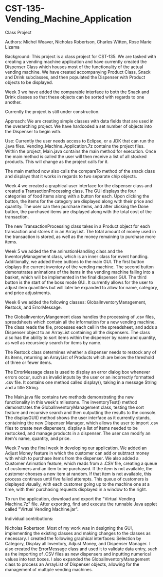 # CST-135-Vending_Machine_Application
Class Project

Authors: Michel Weaver, Nicholas Robertson, Charles Witten, Rose Marie Lizama

Background: This project is a class project for CST-135. We are tasked with creating a vending machine application and have currently created the Dispenser Class which houses most of the functionality of the actual vending machine. We have created accompanying Product Class, Snack and Drink subclasses, and then populated the Dispenser with Product objects to be displayed.


Week 3 we have added the comparable interface to both the Snack and Drink classes so that these objects can be sorted with regards to one another. 

Currently the project is still under construction.

Approach: We are creating simple classes with data fields that are used in the overarching project. We have hardcoded a set number of objects into the Dispenser to begin with.

Use: Currently the user needs access to Eclipse, or a JDK that can run the .java files. Vending_Machine_Application.7z contains the project files. Within the project, Main.java contains the main method for execution. Once the main method is called the user will then receive a list of all stocked products. This will change as the project calls for it.

The main method now also calls the compareTo method of the snack class and displays that it works in regards to two separate chip objects.


Week 4 we created a graphical user interface for the dispenser class and created a TransactionProcessing class.  The GUI displays the four categories of food items along with a button for each.  Upon clicking the button, the items for the category are displayed along with their price and quantity.  The user can then purchase items, and after clicking the Done button, the purchased items are displayed along with the total cost of the transaction.

The new TransactionProcessing class takes in a Product object for each transaction and stores it in an ArrayList.  The total amount of money used in the transaction is stored, as well as the money remaining to purchase more items.


Week 5 we added the the animationHandling class and the InventoryManagement class, which is an inner class for event handling.  Additionally, we added three buttons to the main GUI.  The first button displays the current inventory of the vending machine.  The second button demonstrates animations of the items in the vending machine falling into a basket, which will be implemented in the final dispenser GUI.  The third button is the start of the boss mode GUI.  It currently allows for the user to adjust item quantities but will later be expanded to allow for name, category, and price adjustments.


Week 6 we added the following classes: GlobalInventoryManagement, Restock, and ErrorMessage.

The GlobalInventoryMangement class handles the processing of .csv files, spreadsheets which contain all the information for a new vending machine.  The class reads the file, processes each cell in the spreadsheet, and adds a Dispenser object to an ArrayList containing all the dispensers.  The class also has the ability to sort items within the dispenser by name and quantity, as well as recursively search for items by name.

The Restock class determines whether a dispenser needs to restock any of its items, returning an ArrayList of Products which are below the threshold of three or fewer items.

The ErrorMessage class is used to display an error dialog box whenever errors occur, such as invalid inputs by the user or an incorrectly formatted .csv file.  It contains one method called display(), taking in a message String and a title String.

The Main.java file contains two methods demonstrating the new functionality in this week's milestone.  The inventoryTest() method demonstrates the GlobalInventoryManagement class, testing the sort feature and recursive search and then outputting the results to the console.  The displayGUI() method shows the user interface as it currently stands, containing the new Dispenser Manager, which allows the user to import .csv files to create new dispensers, display a list of items needed to be restocked, and manage products in a dispenser.  The user can modify an item's name, quantity, and price.


Week 7 was the final week in developing our application.  We added an Adjust Money feature in which the customer can add or subtract money with which to purchase items from the dispenser.  We also added a Customer Animation feature, which reads from a .CSV file, creating a queue of customers and an item to be purchased.  If the item is not available, the customer chooses a new item at random.  If that item is not available, this process continues until five failed attempts.  This queue of customers is displayed visually, with each customer going up to the machine one at a time, with their purchasing requests displayed in a window to the right.

To run the application, download and export the "Virtual Vending Machine.7z" file.  After exporting, find and execute the runnable Java applet called "Virtual Vending Machine.jar".


Individual contributions:

Nicholas Robertson:  Most of my work was in designing the GUI, implementing the existing classes and making changes to the classes as necessary.  I created the following graphical interfaces: Selection by Category, Display all Inventory, Adjust Money, and Dispenser Manager.  I also created the ErrorMessage class and used it to validate data entry, such as the importing of .CSV files as new dispensers and inputting numerical values into text boxes.  I also expanded the GlobalInventoryManagement class to process an ArrayList of Dispenser objects, allowing for the management of multiple vending machines.
